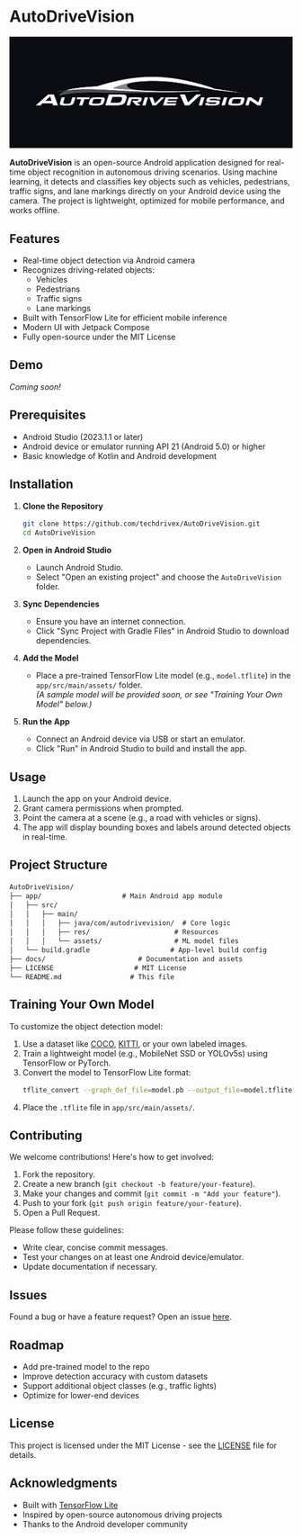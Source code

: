# AutoDriveVision

![AutoDriveVision Logo](autodrive_logo.png)

**AutoDriveVision** is an open-source Android application designed for real-time object recognition in autonomous driving scenarios. Using machine learning, it detects and classifies key objects such as vehicles, pedestrians, traffic signs, and lane markings directly on your Android device using the camera. The project is lightweight, optimized for mobile performance, and works offline.

## Features
- Real-time object detection via Android camera
- Recognizes driving-related objects:
  - Vehicles
  - Pedestrians
  - Traffic signs
  - Lane markings
- Built with TensorFlow Lite for efficient mobile inference
- Modern UI with Jetpack Compose
- Fully open-source under the MIT License

## Demo
*Coming soon!*

## Prerequisites
- Android Studio (2023.1.1 or later)
- Android device or emulator running API 21 (Android 5.0) or higher
- Basic knowledge of Kotlin and Android development

## Installation

1. **Clone the Repository**
   ```bash
   git clone https://github.com/techdrivex/AutoDriveVision.git
   cd AutoDriveVision
   ```

2. **Open in Android Studio**
   - Launch Android Studio.
   - Select "Open an existing project" and choose the `AutoDriveVision` folder.

3. **Sync Dependencies**
   - Ensure you have an internet connection.
   - Click "Sync Project with Gradle Files" in Android Studio to download dependencies.

4. **Add the Model**
   - Place a pre-trained TensorFlow Lite model (e.g., `model.tflite`) in the `app/src/main/assets/` folder.  
     *(A sample model will be provided soon, or see "Training Your Own Model" below.)*

5. **Run the App**
   - Connect an Android device via USB or start an emulator.
   - Click "Run" in Android Studio to build and install the app.

## Usage
1. Launch the app on your Android device.
2. Grant camera permissions when prompted.
3. Point the camera at a scene (e.g., a road with vehicles or signs).
4. The app will display bounding boxes and labels around detected objects in real-time.

## Project Structure
```
AutoDriveVision/
├── app/                    # Main Android app module
│   ├── src/
│   │   ├── main/
│   │   │   ├── java/com/autodrivevision/  # Core logic
│   │   │   ├── res/                     # Resources
│   │   │   └── assets/                  # ML model files
│   └── build.gradle                    # App-level build config
├── docs/                       # Documentation and assets
├── LICENSE                    # MIT License
└── README.md                 # This file
```

## Training Your Own Model
To customize the object detection model:
1. Use a dataset like [COCO](https://cocodataset.org/), [KITTI](http://www.cvlibs.net/datasets/kitti/), or your own labeled images.
2. Train a lightweight model (e.g., MobileNet SSD or YOLOv5s) using TensorFlow or PyTorch.
3. Convert the model to TensorFlow Lite format:
   ```bash
   tflite_convert --graph_def_file=model.pb --output_file=model.tflite --input_arrays=input --output_arrays=output
   ```
4. Place the `.tflite` file in `app/src/main/assets/`.

## Contributing
We welcome contributions! Here's how to get involved:
1. Fork the repository.
2. Create a new branch (`git checkout -b feature/your-feature`).
3. Make your changes and commit (`git commit -m "Add your feature"`).
4. Push to your fork (`git push origin feature/your-feature`).
5. Open a Pull Request.

Please follow these guidelines:
- Write clear, concise commit messages.
- Test your changes on at least one Android device/emulator.
- Update documentation if necessary.

## Issues
Found a bug or have a feature request? Open an issue [here](https://github.com/techdrivex/AutoDriveVision/issues).

## Roadmap
- Add pre-trained model to the repo
- Improve detection accuracy with custom datasets
- Support additional object classes (e.g., traffic lights)
- Optimize for lower-end devices

## License
This project is licensed under the MIT License - see the [LICENSE](LICENSE) file for details.

## Acknowledgments
- Built with [TensorFlow Lite](https://www.tensorflow.org/lite)
- Inspired by open-source autonomous driving projects
- Thanks to the Android developer community
